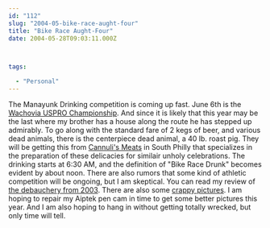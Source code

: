 ```yaml
---
id: "112"
slug: "2004-05-bike-race-aught-four"
title: "Bike Race Aught-Four"
date: 2004-05-28T09:03:11.000Z



tags:

  - "Personal"
---
```

<div class="sqs-html-content">
  <p>The Manayunk Drinking competition is coming up fast.  June 6th is the <a href="http://www.procyclingtour.com/race_overview.cfm/race_id/6">Wachovia USPRO Championship</a>.  And since it is likely that this year may be the last where my brother has a house along the route he has stepped up admirably.  To go along with the standard fare of 2 kegs of beer, and various dead animals, there is the centerpiece dead animal, a 40 lb. roast pig.  They will be getting this from <a href=""http://www.cannulismeats.com/">Cannuli's Meats</a> in South Philly that specializes in the preparation of these delicacies for similair unholy celebrations.  The drinking starts at 6:30 AM, and the definition of "Bike Race Drunk" becomes evident by about noon.  There are also rumors that some kind of athletic competition will be ongoing, but I am skeptical.
You can read my review of <a href="http://static.squarespace.com/static/500c727de4b0d820d6a42ad8/515f5893e4b0f7bed43ad1d5/515f59bce4b0f7bed43ae759/1365203388917/000055.html?format=original">the debauchery from 2003</a>.  There are also some <a href="http://mcallister.ws/gallery/bikerace03">crappy pictures</a>.  I am hoping to repair my Aiptek pen cam in time to get some better pictures this year.  And I am also hoping to hang in without getting totally wrecked, but only time will tell.</p>
</div>
